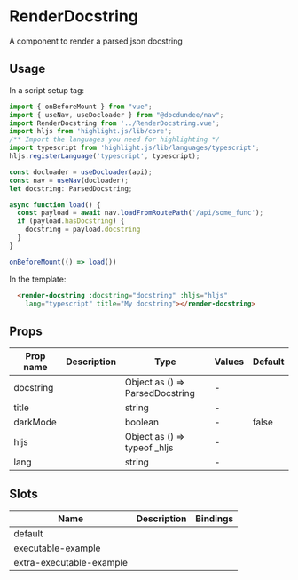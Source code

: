 # RenderDocstring

A component to render a parsed json docstring

## Usage

In a script setup tag:

```ts
import { onBeforeMount } from "vue";
import { useNav, useDocloader } from "@docdundee/nav";
import RenderDocstring from '../RenderDocstring.vue';
import hljs from 'highlight.js/lib/core';
/** Import the languages you need for highlighting */
import typescript from 'highlight.js/lib/languages/typescript';
hljs.registerLanguage('typescript', typescript);

const docloader = useDocloader(api);
const nav = useNav(docloader);
let docstring: ParsedDocstring;

async function load() {
  const payload = await nav.loadFromRoutePath('/api/some_func');
  if (payload.hasDocstring) {
    docstring = payload.docstring
  }
}

onBeforeMount(() => load())
```

In the template:

```html
  <render-docstring :docstring="docstring" :hljs="hljs" 
    lang="typescript" title="My docstring"></render-docstring>
```

## Props

| Prop name | Description | Type                               | Values | Default |
| --------- | ----------- | ---------------------------------- | ------ | ------- |
| docstring |             | Object as () =&gt; ParsedDocstring | -      |         |
| title     |             | string                             | -      |         |
| darkMode  |             | boolean                            | -      | false   |
| hljs      |             | Object as () =&gt; typeof \_hljs   | -      |         |
| lang      |             | string                             | -      |         |

## Slots

| Name                     | Description | Bindings |
| ------------------------ | ----------- | -------- |
| default                  |             |          |
| executable-example       |             |          |
| extra-executable-example |             |          |